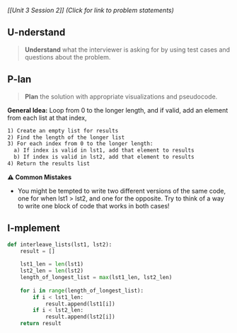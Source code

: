 *[[Unit 3 Session 2]] (Click for link to problem statements)*

## U-nderstand
 
> **Understand** what the interviewer is asking for by using test cases and questions about the problem.

## P-lan

> **Plan** the solution with appropriate visualizations and pseudocode.

**General Idea:** Loop from 0 to the longer length, and if valid, add an element from each list at that index,

```markdown
1) Create an empty list for results
2) Find the length of the longer list
3) For each index from 0 to the longer length:
  a) If index is valid in lst1, add that element to results
  b) If index is valid in lst2, add that element to results
4) Return the results list
```

**⚠️ Common Mistakes**

- You might be tempted to write two different versions of the same code, one for when lst1 > lst2, and one for the opposite.  Try to think of a way to write one block of code that works in both cases!

## I-mplement

```python
def interleave_lists(lst1, lst2):
    result = []
    
    lst1_len = len(lst1)
    lst2_len = len(lst2)
    length_of_longest_list = max(lst1_len, lst2_len)
	  
    for i in range(length_of_longest_list):
        if i < lst1_len:
            result.append(lst1[i])
        if i < lst2_len:
            result.append(lst2[i])
    return result
```
